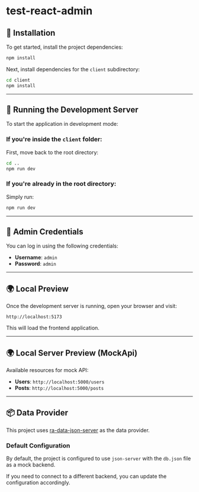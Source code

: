 # **test-react-admin**

## **📌 Installation**

To get started, install the project dependencies:

```bash
npm install
```

Next, install dependencies for the `client` subdirectory:

```bash
cd client
npm install
```

---

## **🚀 Running the Development Server**

To start the application in development mode:

### **If you're inside the `client` folder:**

First, move back to the root directory:

```bash
cd ..
npm run dev
```

### **If you're already in the root directory:**

Simply run:

```bash
npm run dev
```

---

## **🔐 Admin Credentials**

You can log in using the following credentials:

- **Username**: `admin`
- **Password**: `admin`

---

## **🌍 Local Preview**

Once the development server is running, open your browser and visit:

```
http://localhost:5173
```

This will load the frontend application.

---

## **🌍 Local Server Preview (MockApi)**

Available resources for mock API:

- **Users**: `http://localhost:5000/users`
- **Posts**: `http://localhost:5000/posts`

---

## **📦 Data Provider**

This project uses [ra-data-json-server](https://github.com/marmelab/react-admin/tree/master/packages/ra-data-json-server) as the data provider.

### **Default Configuration**

By default, the project is configured to use `json-server` with the `db.json` file as a mock backend.

If you need to connect to a different backend, you can update the configuration accordingly.
